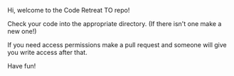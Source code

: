 Hi, welcome to the Code Retreat TO repo!

Check your code into the appropriate directory. (If there isn't one make a new one!)

If you need access permissions make a pull request and someone will give you write access after that. 

Have fun!
